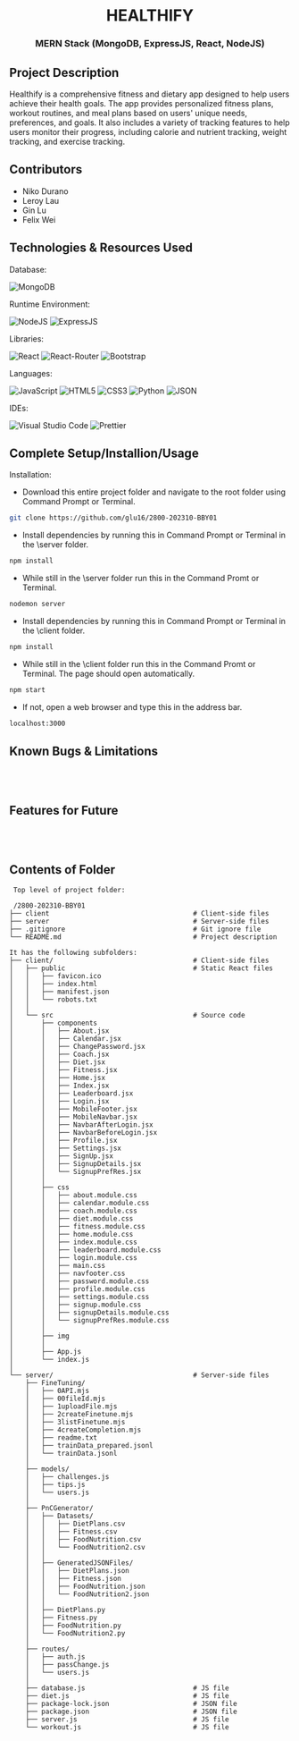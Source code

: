 <h1 align="center"> HEALTHIFY </h1> 
<h3 align="center"> MERN Stack (MongoDB, ExpressJS, React, NodeJS) </h3>
<div align="center">
  <a align="center" href="https://github.com/glu16/2800-202310-BBY01"></a>
</div>

## Project Description

Healthify is a comprehensive fitness and dietary app designed to help users achieve their health goals. The app provides personalized fitness plans, workout routines, and meal plans based on users' unique needs, preferences, and goals. It also includes a variety of tracking features to help users monitor their progress, including calorie and nutrient tracking, weight tracking, and exercise tracking.

## Contributors

- Niko Durano
- Leroy Lau
- Gin Lu
- Felix Wei

## Technologies & Resources Used

Database:

![MongoDB](https://img.shields.io/badge/MongoDB-4EA94B?style=for-the-badge&logo=mongodb&logoColor=white)

Runtime Environment:

![NodeJS](https://img.shields.io/badge/node.js-6DA55F?style=for-the-badge&logo=node.js&logoColor=white)
![ExpressJS](https://img.shields.io/badge/Express.js-404D59?style=for-the-badge)

Libraries:

![React](https://img.shields.io/badge/React-20232A?style=for-the-badge&logo=react&logoColor=61DAFB)
![React-Router](https://img.shields.io/badge/React_Router-CA4245?style=for-the-badge&logo=react-router&logoColor=white)
![Bootstrap](https://img.shields.io/badge/bootstrap-%23563D7C.svg?style=for-the-badge&logo=bootstrap&logoColor=white)

Languages:

![JavaScript](https://img.shields.io/badge/JavaScript-F7DF1E?style=for-the-badge&logo=javascript&logoColor=black)
![HTML5](https://img.shields.io/badge/HTML5-E34F26?style=for-the-badge&logo=html5&logoColor=white)
![CSS3](https://img.shields.io/badge/css3-%231572B6.svg?style=for-the-badge&logo=css3&logoColor=white)
![Python](https://img.shields.io/badge/Python-14354C?style=for-the-badge&logo=python&logoColor=white)
![JSON](https://img.shields.io/badge/json-5E5C5C?style=for-the-badge&logo=json&logoColor=white)

IDEs:

![Visual Studio Code](https://img.shields.io/badge/Visual_Studio-5C2D91?style=for-the-badge&logo=visual%20studio&logoColor=white)
![Prettier](https://img.shields.io/badge/prettier-1A2C34?style=for-the-badge&logo=prettier&logoColor=F7BA3E)

## Complete Setup/Installion/Usage

Installation:

- Download this entire project folder and navigate to the root folder using Command Prompt or Terminal.

```sh
git clone https://github.com/glu16/2800-202310-BBY01
```

- Install dependencies by running this in Command Prompt or Terminal in the \server folder.

```sh
npm install
```

- While still in the \server folder run this in the Command Promt or Terminal.

```sh
nodemon server
```

- Install dependencies by running this in Command Prompt or Terminal in the \client folder.

```sh
npm install
```

- While still in the \client folder run this in the Command Promt or Terminal. The page should open automatically.

```sh
npm start
```

- If not, open a web browser and type this in the address bar.

```sh
localhost:3000
```

## Known Bugs & Limitations

<br>
<br>

## Features for Future

<br>
<br>

## Contents of Folder

```
 Top level of project folder:

 /2800-202310-BBY01
├── client                                    # Client-side files
├── server                                    # Server-side files
├── .gitignore                                # Git ignore file
└── README.md                                 # Project description

It has the following subfolders:
├── client/                                   # Client-side files
│   ├── public                                # Static React files
│   │   ├── favicon.ico 
│   │   ├── index.html
│   │   ├── manifest.json
│   │   └── robots.txt
│   │  
│   └── src                                   # Source code
│       ├── components
│       │   ├── About.jsx 
│       │   ├── Calendar.jsx 
│       │   ├── ChangePassword.jsx 
│       │   ├── Coach.jsx 
│       │   ├── Diet.jsx 
│       │   ├── Fitness.jsx 
│       │   ├── Home.jsx 
│       │   ├── Index.jsx 
│       │   ├── Leaderboard.jsx 
│       │   ├── Login.jsx 
│       │   ├── MobileFooter.jsx 
│       │   ├── MobileNavbar.jsx 
│       │   ├── NavbarAfterLogin.jsx 
│       │   ├── NavbarBeforeLogin.jsx
│       │   ├── Profile.jsx 
│       │   ├── Settings.jsx 
│       │   ├── SignUp.jsx 
│       │   ├── SignupDetails.jsx 
│       │   └── SignupPrefRes.jsx 
│       │
│       ├── css
│       │   ├── about.module.css
│       │   ├── calendar.module.css
│       │   ├── coach.module.css
│       │   ├── diet.module.css
│       │   ├── fitness.module.css
│       │   ├── home.module.css
│       │   ├── index.module.css
│       │   ├── leaderboard.module.css
│       │   ├── login.module.css
│       │   ├── main.css
│       │   ├── navfooter.css
│       │   ├── password.module.css
│       │   ├── profile.module.css
│       │   ├── settings.module.css
│       │   ├── signup.module.css
│       │   ├── signupDetails.module.css
│       │   └── signupPrefRes.module.css
│       │
│       ├── img
│       │
│       ├── App.js
│       └── index.js
│
└── server/                                   # Server-side files
    ├── FineTuning/
    │   ├── 0API.mjs
    │   ├── 00fileId.mjs
    │   ├── 1uploadFile.mjs
    │   ├── 2createFinetune.mjs
    │   ├── 3listFinetune.mjs
    │   ├── 4createCompletion.mjs
    │   ├── readme.txt
    │   ├── trainData_prepared.jsonl
    │   └── trainData.jsonl
    │
    ├── models/
    │   ├── challenges.js
    │   ├── tips.js
    │   └── users.js
    │
    ├── PnCGenerator/
    │   ├── Datasets/
    │   │   ├── DietPlans.csv
    │   │   ├── Fitness.csv
    │   │   ├── FoodNutrition.csv
    │   │   └── FoodNutrition2.csv
    │   │
    │   ├── GeneratedJSONFiles/
    │   │   ├── DietPlans.json
    │   │   ├── Fitness.json
    │   │   ├── FoodNutrition.json
    │   │   └── FoodNutrition2.json
    │   │
    │   ├── DietPlans.py
    │   ├── Fitness.py
    │   ├── FoodNutrition.py
    │   └── FoodNutrition2.py
    │
    ├── routes/
    │   ├── auth.js
    │   ├── passChange.js
    │   └── users.js
    │
    ├── database.js                           # JS file
    ├── diet.js                               # JS file
    ├── package-lock.json                     # JSON file
    ├── package.json                          # JSON file
    ├── server.js                             # JS file
    └── workout.js                            # JS file
```
